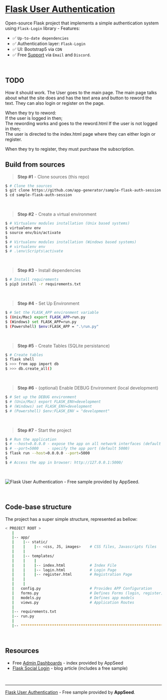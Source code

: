 # [Flask User Authentication](https://blog.appseed.us/flask-user-authentication-free-sample/)

Open-source Flask project that implements a simple authentication system using `Flask-Login` library - Features:

- ✅ `Up-to-date dependencies`
- ✅ Authentication layer: `Flask-Login`
- ✅ UI: Bootstrap5 via `CDN`
- ✅ Free [Support](https://appseed.us/support/) via `Email` and `Discord`.

<br />

## TODO
How it should work.
The User goes to the main page.
The main page talks about what the site does and has the text area and button to reword the text.
They can also login or register on the page.

When they try to reword:  
    If the user is logged in then;  
        The rewording works and goes to the reword.html
    If the user is not logged in then;  
        The user is directed to the index.html page where they can either login or register.

When they try to register, they must purchase the subscription.

## Build from sources

> **Step #1** - Clone sources (this repo)

```bash
$ # Clone the sources
$ git clone https://github.com/app-generator/sample-flask-auth-session.git
$ cd sample-flask-auth-session
```

<br />

> **Step #2** - Create a virtual environment

```bash
$ # Virtualenv modules installation (Unix based systems)
$ virtualenv env
$ source env/bin/activate
$
$ # Virtualenv modules installation (Windows based systems)
$ # virtualenv env
$ # .\env\Scripts\activate
```

<br />

> **Step #3** - Install dependencies

```bash
$ # Install requirements
$ pip3 install -r requirements.txt
```

<br />

> **Step #4** - Set Up Environment

```bash
$ # Set the FLASK_APP environment variable
$ (Unix/Mac) export FLASK_APP=run.py
$ (Windows) set FLASK_APP=run.py
$ (Powershell) $env:FLASK_APP = ".\run.py"
```

<br />

> **Step #5** - Create Tables (SQLite persistance)

```bash
$ # Create tables
$ flask shell
$ >>> from app import db
$ >>> db.create_all()
```

<br />

> **Step #6** - (optional) Enable DEBUG Environment (local development)

```bash
$ # Set up the DEBUG environment
$ # (Unix/Mac) export FLASK_ENV=development
$ # (Windows) set FLASK_ENV=development
$ # (Powershell) $env:FLASK_ENV = "development"
```

<br />

> **Step #7** - Start the project

```bash
$ # Run the application
$ # --host=0.0.0.0 - expose the app on all network interfaces (default 127.0.0.1)
$ # --port=5000    - specify the app port (default 5000)  
$ flask run --host=0.0.0.0 --port=5000
$
$ # Access the app in browser: http://127.0.0.1:5000/
```

<br />

![Flask User Authentication - Free sample provided by AppSeed.](https://user-images.githubusercontent.com/51070104/134959525-3ad0c71c-27e4-45f7-b7b9-53b76f3884bf.png)

<br />

## Code-base structure

The project has a super simple structure, represented as bellow:

```bash
< PROJECT ROOT >
   |
   |-- app/
   |    |-- static/
   |    |    |-- <css, JS, images>    # CSS files, Javascripts files
   |    |
   |    |-- templates/
   |    |    |
   |    |    |-- index.html           # Index File
   |    |    |-- login.html           # Login Page
   |    |    |-- register.html        # Registration Page
   |    |    
   |    |
   |   config.py                      # Provides APP Configuration 
   |   forms.py                       # Defines Forms (login, register) 
   |   models.py                      # Defines app models 
   |   views.py                       # Application Routes 
   |
   |-- requirements.txt
   |-- run.py
   |
   |-- ************************************************************************
```

<br />

## Resources

- Free [Admin Dashboards](https://appseed.us/admin-dashboards/open-source) - index provided by AppSeed
- [Flask Social Login](https://blog.appseed.us/flask-social-login-with-github/) - blog article (includes a free sample)

<br />

---
[Flask User Authentication](https://blog.appseed.us/flask-user-authentication-free-sample/) - Free sample provided by **AppSeed**.

